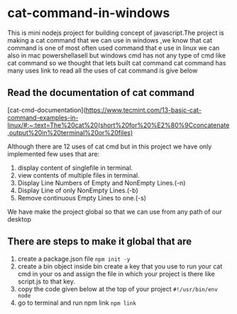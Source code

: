 # cat-command-in-windows 
This is mini nodejs project for building concept of javascript.The project is  making a cat command that we can use in windows
,we know that cat command is one of most often used command that e use in linux we can also in mac powershellasell but windows cmd 
has not any type of cmd like cat command so we thought that lets built cat command cat command has many uses link to read all the uses of cat command is give below

## Read the documentation of cat command
[cat-cmd-documentation](https://www.tecmint.com/13-basic-cat-command-examples-in-linux/#:~:text=The%20cat%20(short%20for%20%E2%80%9Cconcatenate,output%20in%20terminal%20or%20files)

Although there are 12 uses of cat cmd but in this project we have only implemented few uses that are:
1. display content of singlefile in terminal.
2. view contents of  multiple files in terminal.
3. Display Line Numbers of Empty and NonEmpty Lines.(-n)
4. Display Line of only NonEmpty Lines.(-b)
5. Remove continuous Empty Lines to one.(-s)

We have make the project global so  that we can use from any path of our desktop

## There are steps to make it global that are
1. create a package.json file
 `npm init -y`
2. create a bin object inside  bin create a key that you use to run your cat cmd in your os and assign the file in which your project is there like script.js  to that key.
3. copy the code given below at the top of your project
  `#!/usr/bin/env node`
4. go to terminal and run npm link
 `npm link`
